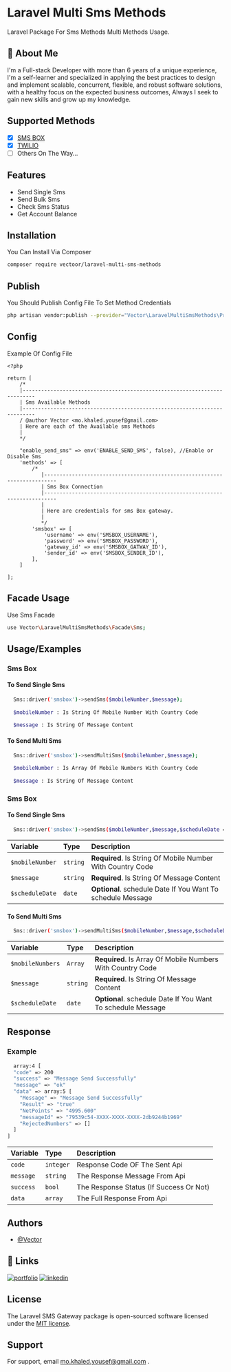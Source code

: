 
# Laravel Multi Sms Methods
Laravel Package For Sms Methods Multi Methods Usage.
## 🚀 About Me
I'm a Full-stack Developer with more than 6 years of a unique experience, I'm a self-learner and specialized in applying the best practices to design and implement scalable, concurrent, flexible, and robust software solutions, with a healthy focus on the expected business outcomes, Always I seek to gain new skills and grow up my knowledge.


## Supported Methods
- [x]  [SMS BOX](https://www.smsbox.com)
- [x]  [TWILIO](https://www.twilio.com)
- [ ]  Others On The Way...

## Features

- Send Single Sms
- Send Bulk Sms
- Check Sms Status
- Get Account Balance


## Installation

You Can Install Via Composer
```bash
composer require vectoor/laravel-multi-sms-methods
```


## Publish

You Should Publish Config File To Set Method Credentials
```bash
php artisan vendor:publish --provider="Vector\LaravelMultiSmsMethods\Providers\SmsServiceProvider"
```


## Config
Example Of Config File
```
<?php

return [
    /*
    |--------------------------------------------------------------------------
    | Sms Available Methods
    |--------------------------------------------------------------------------
    / @author Vector <mo.khaled.yousef@gmail.com>
    | Here are each of the Available sms Methods
    |
    */

    "enable_send_sms" => env('ENABLE_SEND_SMS', false), //Enable or Disable Sms
    'methods' => [
        /*
           |--------------------------------------------------------------------------
           | Sms Box Connection
           |--------------------------------------------------------------------------
           |
           | Here are credentials for sms Box gateway.
           |
           */
        'smsbox' => [
            'username' => env('SMSBOX_USERNAME'),
            'password' => env('SMSBOX_PASSWORD'),
            'gateway_id' => env('SMSBOX_GATWAY_ID'),
            'sender_id' => env('SMSBOX_SENDER_ID'),
        ],
    ]

];

```

## Facade Usage
Use Sms Facade

```bash
use Vector\LaravelMultiSmsMethods\Facade\Sms;
```
## Usage/Examples
### Sms Box

#### To Send Single Sms

```bash
  Sms::driver('smsbox')->sendSms($mobileNumber,$message);
  
  $mobileNumber : Is String Of Mobile Number With Country Code
 
  $message : Is String Of Message Content
```

#### To Send Multi Sms

```bash
  Sms::driver('smsbox')->sendMultiSms($mobileNumber,$message);
  
  $mobileNumber : Is Array Of Mobile Numbers With Country Code
 
  $message : Is String Of Message Content
```

### Sms Box
#### To Send Single Sms
```bash
  Sms::driver('smsbox')->sendSms($mobileNumber,$message,$scheduleDate = null);
```
| Variable        | Type     | Description                |
| :--------       | :------- | :------------------------- |
| `$mobileNumber` | `string` | **Required**. Is String Of Mobile Number With Country Code |
| `$message`      | `string` | **Required**. Is String Of Message Content |
| `$scheduleDate`  | `date`   | **Optional**. schedule Date If You Want To schedule Message |

#### To Send Multi Sms
```bash
  Sms::driver('smsbox')->sendMultiSms($mobileNumber,$message,$scheduleDate = null);
```
| Variable        | Type     | Description                |
| :--------       | :------- | :------------------------- |
| `$mobileNumbers` | `Array`  | **Required**. Is Array Of Mobile Numbers With Country Code |
| `$message`      | `string`  | **Required**. Is String Of Message Content |
| `$scheduleDate`  | `date`   | **Optional**. schedule Date If You Want To schedule Message |


## Response
### Example
```bash
  array:4 [
  "code" => 200
  "success" => "Message Send Successfully"
  "message" => "ok"
  "data" => array:5 [
    "Message" => "Message Send Successfully"
    "Result" => "true"
    "NetPoints" => "4995.600"
    "messageId" => "79539c54-XXXX-XXXX-XXXX-2db9244b1969"
    "RejectedNumbers" => []
  ]
]

```
| Variable        | Type     | Description                |
| :--------       | :------- | :------------------------- |
| `code`          | `integer` | Response Code OF The Sent Api |
| `message`       | `string`  | The Response Message From Api |
| `success`       | `bool`    | The Response Status (If Success Or Not)  |
| `data`          | `array`   | The Full Response From Api   |

## Authors

- [@Vector](https://github.com/vect0o0r)


## 🔗 Links
[![portfolio](https://img.shields.io/badge/my_portfolio-000?style=for-the-badge&logo=ko-fi&logoColor=white)](https://dev-vector.com)
[![linkedin](https://img.shields.io/badge/linkedin-0A66C2?style=for-the-badge&logo=linkedin&logoColor=white)](https://www.linkedin.com/in/mohammed-khaled-yousef/)


## License

The Laravel SMS Gateway package is open-sourced software licensed under the [MIT license]().


## Support

For support, email mo.khaled.yousef@gmail.com .

